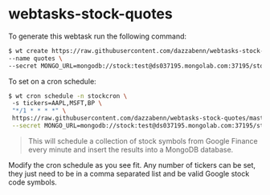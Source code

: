 # webtasks-stock-quotes

To generate this webtask run the following command:

```bash
$ wt create https://raw.githubusercontent.com/dazzabenn/webtasks-stock-quotes/master/quotes.js \
--name quotes \
--secret MONGO_URL=mongodb://stock:test@ds037195.mongolab.com:37195/stock-quotes
```

To set on a cron schedule:

```bash
$ wt cron schedule -n stockcron \ 
 -s tickers=AAPL,MSFT,BP \
 "*/1 * * * *" \
 https://raw.githubusercontent.com/dazzabenn/webtasks-stock-quotes/master/quotes.js \
 --secret MONGO_URL=mongodb://stock:test@ds037195.mongolab.com:37195/stock-quotes
 ```

> This will schedule a collection of stock symbols from Google Finance every minute and insert the results into a MongoDB database.
 
Modify the cron schedule as you see fit. Any number of tickers can be set, they just need to be in a comma separated list and be valid Google stock code symbols.
